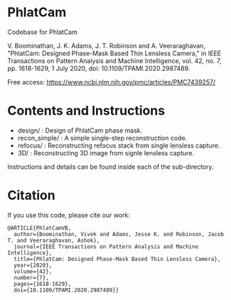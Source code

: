 # PhlatCam
Codebase for PhlatCam

V. Boominathan, J. K. Adams, J. T. Robinson and A. Veeraraghavan, "PhlatCam: Designed Phase-Mask Based Thin Lensless Camera," in IEEE Transactions on Pattern Analysis and Machine Intelligence, vol. 42, no. 7, pp. 1618-1629, 1 July 2020, doi: 10.1109/TPAMI.2020.2987489.

Free access: https://www.ncbi.nlm.nih.gov/pmc/articles/PMC7439257/

# Contents and Instructions

- design/ : Design of PhlatCam phase mask.
- recon_simple/ : A simple single-step reconstruction code.
- refocus/ : Reconstructing refocus stack from single lensless capture.
- 3D/ : Reconstructing 3D image from signle lensless capture.

Instructions and details can be found inside each of the sub-directory.

# Citation

If you use this code, please cite our work:
```
@ARTICLE{PhlatCamVB,
  author={Boominathan, Vivek and Adams, Jesse K. and Robinson, Jacob T. and Veeraraghavan, Ashok},
  journal={IEEE Transactions on Pattern Analysis and Machine Intelligence}, 
  title={PhlatCam: Designed Phase-Mask Based Thin Lensless Camera}, 
  year={2020},
  volume={42},
  number={7},
  pages={1618-1629},
  doi={10.1109/TPAMI.2020.2987489}}
```
